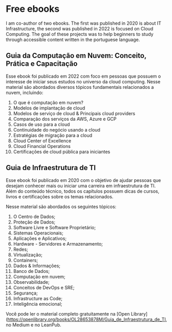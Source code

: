 # Free ebooks
I am co-author of two ebooks. The first was published in 2020 is about IT Infrastructure, the second was published in 2022 is focused on Cloud Computing. The goal of these projects was to help beginners to study through accessible content written in the portuguese language.

## Guia da Computação em Nuvem: Conceito, Prática e Capacitação
Esse ebook foi publicado em 2022 com foco em pessoas que possuem o interesse de iniciar seus estudos no universo da cloud computing. 
Nesse material são abordados diversos tópicos fundamentais relacionados a nuvem, incluindo:

1. O que é computação em nuvem?
2. Modelos de implantação de cloud
3. Modelos de serviço de cloud & Principais cloud providers
4. Comparação dos serviços da AWS, Azure e GCP
5. Casos de uso para a cloud 
6. Continuidade do negócio usando a cloud
7. Estratégias de migração para a cloud
8. Cloud Center of Excellence
9. Cloud Financial Operations
10. Certificações de cloud pública para iniciantes


## Guia de Infraestrutura de TI
Esse ebook foi publicado em 2020 com o objetivo de ajudar pessoas que desejam conhecer mais ou iniciar uma carreira em infraestrutura de TI. Além do conteúdo técnico, todos os capítulos possuem dicas de cursos, livros e certificações sobre os temas relacionados.

Nesse material são abordados os seguintes tópicos:
1. O Centro de Dados;	
2. Proteção de Dados;	
3. Software Livre e Software Proprietário;	
4. Sistemas Operacionais;	
5. Aplicações e Aplicativos;	
6. Hardware - Servidores e Armazenamento;	
7. Redes;	
8. Virtualização;	
9. Containers;	
10. Dados & Informações;	
11. Banco de Dados;	
12. Computação em nuvem;	
13. Observabilidade;	
14. Conceitos de DevOps e SRE;	
15. Segurança;	
16. Infrastructure as Code;	
17. Inteligência emocional;

Você pode ler o material completo gratuitamente na [Open Library](https://openlibrary.org/books/OL28653878M/Guia_de_Infraestrutura_de_TI, no Medium e no LeanPub.




